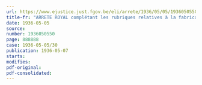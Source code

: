 ```yaml
---
url: https://www.ejustice.just.fgov.be/eli/arrete/1936/05/05/1936050550/justel
title-fr: "ARRETE ROYAL complétant les rubriques relatives à la fabrication des eaux gazeuses, ainsi qu'à la fabrication de la glace artificielle, figurant dans la nomenclature annexée à l'arrêté royal du 15 octobre 1933, portant classification des établissements dangereux, insalubres ou incommodes"
date: 1936-05-05
source:
number: 1936050550
page: 888888
case: 1936-05-05/30
publication: 1936-05-07
starts:
modifies:
pdf-original:
pdf-consolidated:
---
```


